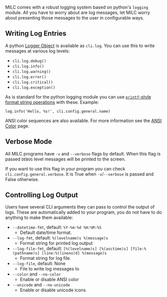 MILC comes with a robust logging system based on python's `logging` module. All you have to worry about are log messages, let MILC worry about presenting those messages to the user in configurable ways.

## Writing Log Entries

A python [Logger Object](https://docs.python.org/3/library/logging.html#logger-objects) is available as `cli.log`. You can use this to write messages at various log levels:

* `cli.log.debug()`
* `cli.log.info()`
* `cli.log.warning()`
* `cli.log.error()`
* `cli.log.critical()`
* `cli.log.exception()`

As is standard for the python logging module you can use [`printf`-style format string operations](https://docs.python.org/3/library/stdtypes.html#printf-style-string-formatting) with these. Example:

    log.info('Hello, %s!', cli.config.general.name)

ANSI color sequences are also available. For more information see the [ANSI Color](ANSI.md) page.

## Verbose Mode

All MILC programs have `-v` and `--verbose` flags by default. When this flag is passed `DEBUG` level messages will be printed to the screen.

If you want to use this flag in your program you can check `cli.config.general.verbose`. It is True when `-v`/`--verbose` is passed and False otherwise.

## Controlling Log Output

Users have several CLI arguments they can pass to control the output of logs. These are automatically added to your program, you do not have to do anything to make them available:

* `--datetime-fmt`, default: `%Y-%m-%d %H:%M:%S`
    * Default date/time format.
* `--log-fmt`, default: `%(levelname)s %(message)s`
    * Format string for printed log output
* `--log-file-fmt`, default: `[%(levelname)s] [%(asctime)s] [file:%(pathname)s] [line:%(lineno)d] %(message)s`
    * Format string for log file.
* `--log-file`, default: None
    * File to write log messages to
* `--color` and `--no-color`
    * Enable or disable ANSI color
* `--unicode` and `--no-unicode`
    * Enable or disable unicode icons
